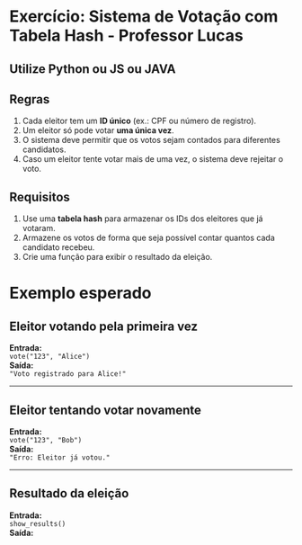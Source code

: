 # Exercício: Sistema de Votação com Tabela Hash - Professor Lucas

## Utilize Python ou JS ou JAVA

## Regras
1. Cada eleitor tem um **ID único** (ex.: CPF ou número de registro).
2. Um eleitor só pode votar **uma única vez**.
3. O sistema deve permitir que os votos sejam contados para diferentes candidatos.
4. Caso um eleitor tente votar mais de uma vez, o sistema deve rejeitar o voto.

## Requisitos
1. Use uma **tabela hash** para armazenar os IDs dos eleitores que já votaram.
2. Armazene os votos de forma que seja possível contar quantos cada candidato recebeu.
3. Crie uma função para exibir o resultado da eleição.


# Exemplo esperado

## Eleitor votando pela primeira vez
**Entrada:**  
`vote("123", "Alice")`  
**Saída:**  
`"Voto registrado para Alice!"`

---

## Eleitor tentando votar novamente
**Entrada:**  
`vote("123", "Bob")`  
**Saída:**  
`"Erro: Eleitor já votou."`

---

## Resultado da eleição
**Entrada:**  
`show_results()`  
**Saída:**  
